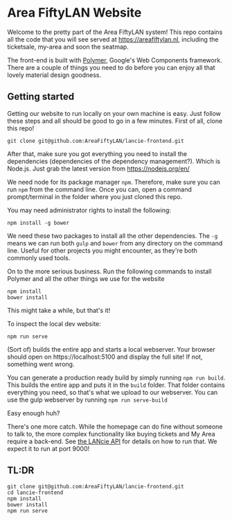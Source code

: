 # Area FiftyLAN Website
Welcome to the pretty part of the Area FiftyLAN system! This repo contains all the code that you will see served at https://areafiftylan.nl, including the ticketsale, my-area and soon the seatmap.

The front-end is built with [Polymer](https://www.polymer-project.org/1.0/), Google's Web Components framework. There are a couple of things you need to do before you can enjoy all that lovely material design goodness.
## Getting started
Getting our website to run locally on your own machine is easy. Just follow these steps and all should be good to go in a few minutes.
First of all, clone this repo!

```git clone git@github.com:AreaFiftyLAN/lancie-frontend.git```

After that, make sure you got everything you need to install the dependencies (dependencies of the dependency management?). Which is Node.js. Just grab the latest version from https://nodejs.org/en/

We need node for its package manager `npm`. Therefore, make sure you can run `npm` from the command line. Once you can, open a command prompt/terminal in the folder where you just cloned this repo.

You may need administrator rights to install the following:
```
npm install -g bower
```

We need these two packages to install all the other dependencies. The `-g` means we can run both `gulp` and `bower` from any directory on the command line. Useful for other projects you might encounter, as they're both commonly used tools.

On to the more serious business. Run the following commands to install Polymer and all the other things we use for the website

```
npm install
bower install
```

This might take a while, but that's it!

To inspect the local dev website:
```
npm run serve
```
(Sort of) builds the entire app and starts a local webserver. Your browser should open on https://localhost:5100 and display the full site! If not, something went wrong.

You can generate a production ready build by simply running `npm run build`. This builds the entire app and puts it in the `build` folder. That folder contains everything you need, so that's what we upload to our webserver. You can use the gulp webserver by running `npm run serve-build`

Easy enough huh?

There's one more catch. While the homepage can do fine without someone to talk to, the more complex functionality like buying tickets and My Area require a back-end. See [the LANcie API](https://github.com/AreaFiftyLAN/lancie-api) for details on how to run that. We expect it to run at port 9000!

## TL:DR

```
git clone git@github.com:AreaFiftyLAN/lancie-frontend.git
cd lancie-frontend
npm install
bower install
npm run serve
```
